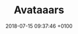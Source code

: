 ---
date: 2018-07-15 09:37:46 +0100
title: Avataaars
description: Create avatar illustrations in Sketch with this free library. Combine clothes, hair, emotions, accesories, and colors.
link: http://www.avataaars.com
site: Avataaars
category:
- Illustration
type: Resource
preview: avataaars.png
---